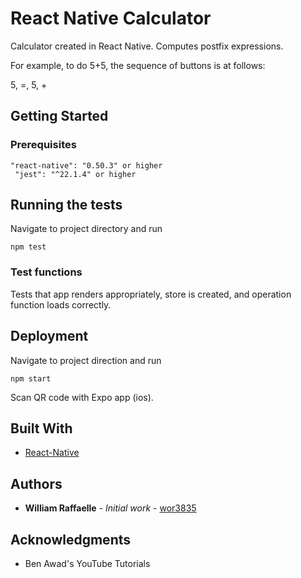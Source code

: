 # React Native Calculator

Calculator created in React Native. Computes postfix expressions.

For example, to do 5+5, the sequence of buttons is at follows:

5, =, 5, +

## Getting Started

### Prerequisites

```
"react-native": "0.50.3" or higher
 "jest": "^22.1.4" or higher
```

## Running the tests

Navigate to project directory and run 

```
npm test
```

### Test functions

Tests that app renders appropriately, store is created, and operation function loads correctly.

## Deployment

Navigate to project direction and run

```
npm start
```

Scan QR code with Expo app (ios).

## Built With

* [React-Native](https://facebook.github.io/react-native/) 

## Authors

* **William Raffaelle** - *Initial work* - [wor3835](https://github.com/wor3835)

## Acknowledgments

* Ben Awad's YouTube Tutorials

